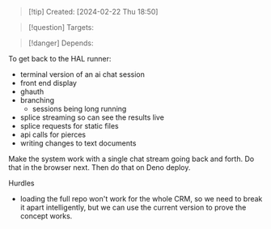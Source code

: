
>[!tip] Created: [2024-02-22 Thu 18:50]

>[!question] Targets: 

>[!danger] Depends: 

To get back to the HAL runner:
- terminal version of an ai chat session
- front end display
- ghauth
- branching
	- sessions being long running
- splice streaming so can see the results live
- splice requests for static files
- api calls for pierces
- writing changes to text documents


Make the system work with a single chat stream going back and forth.
Do that in the browser next.
Then do that on Deno deploy.

Hurdles
- loading the full repo won't work for the whole CRM, so we need to break it apart intelligently, but we can use the current version to prove the concept works.